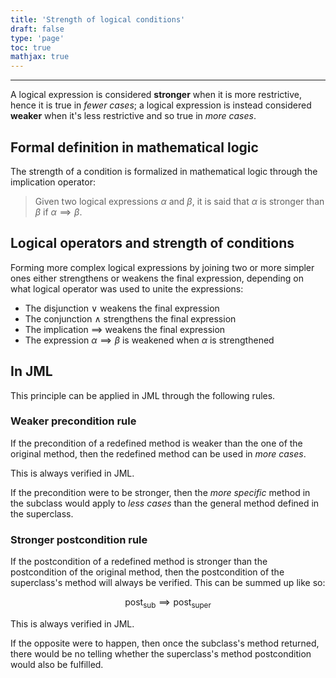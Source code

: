 ```yaml
---
title: 'Strength of logical conditions'
draft: false
type: 'page'
toc: true
mathjax: true
---
```


---

A logical expression is considered **stronger** when it is more restrictive, hence it is true in *fewer cases*; a logical expression is instead considered **weaker** when it's less restrictive and so true in *more cases*.

## Formal definition in mathematical logic

The strength of a condition is formalized in mathematical logic through the implication operator:

>Given two logical expressions $\alpha$ and $\beta$, it is said that $\alpha$ is stronger than $\beta$ if $\alpha\implies\beta$.

## Logical operators and strength of conditions

Forming more complex logical expressions by joining two or more simpler ones either strengthens or weakens the final expression, depending on what logical operator was used to unite the expressions:

- The disjunction $\lor$ weakens the final expression
- The conjunction $\land$ strengthens the final expression
- The implication $\implies$ weakens the final expression
- The expression $\alpha\implies\beta$ is weakened when $\alpha$ is strengthened

## In JML

This principle can be applied in JML through the following rules.

### Weaker precondition rule

If the precondition of a redefined method is weaker than the one of the original method, then the redefined method can be used in *more cases*.

This is always verified in JML.

If the precondition were to be stronger, then the *more specific* method in the subclass would apply to *less cases* than the general method defined in the superclass.

### Stronger postcondition rule

If the postcondition of a redefined method is stronger than the postcondition of the original method, then the postcondition of the superclass's method will always be verified. This can be summed up like so:

$$\text{post}_\text{sub} \implies \text{post}_\text{super}$$

This is always verified in JML.

If the opposite were to happen, then once the subclass's method returned, there would be no telling whether the superclass's method postcondition would also be fulfilled.
